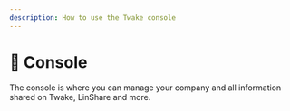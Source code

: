 ```yaml
---
description: How to use the Twake console
---
```


# 🧰 Console

The console is where you can manage your company and all information shared on Twake, LinShare and more.





